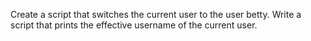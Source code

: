 Create a script that switches the current user to the user betty.
Write a script that prints the effective username of the current user.

